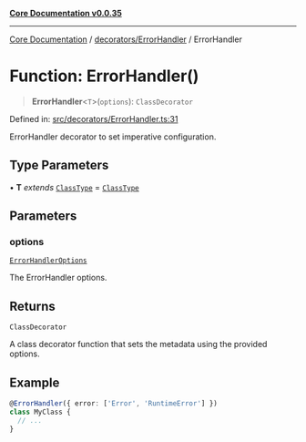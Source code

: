 [**Core Documentation v0.0.35**](../../../README.md)

***

[Core Documentation](../../../modules.md) / [decorators/ErrorHandler](../README.md) / ErrorHandler

# Function: ErrorHandler()

> **ErrorHandler**\<`T`\>(`options`): `ClassDecorator`

Defined in: [src/decorators/ErrorHandler.ts:31](https://github.com/stonemjs/core/blob/c9d95b58ccfb8efcaba0bed7bbf19084836cc28d/src/decorators/ErrorHandler.ts#L31)

ErrorHandler decorator to set imperative configuration.

## Type Parameters

• **T** *extends* [`ClassType`](../../../definitions/type-aliases/ClassType.md) = [`ClassType`](../../../definitions/type-aliases/ClassType.md)

## Parameters

### options

[`ErrorHandlerOptions`](../interfaces/ErrorHandlerOptions.md)

The ErrorHandler options.

## Returns

`ClassDecorator`

A class decorator function that sets the metadata using the provided options.

## Example

```typescript
@ErrorHandler({ error: ['Error', 'RuntimeError'] })
class MyClass {
  // ...
}
```
